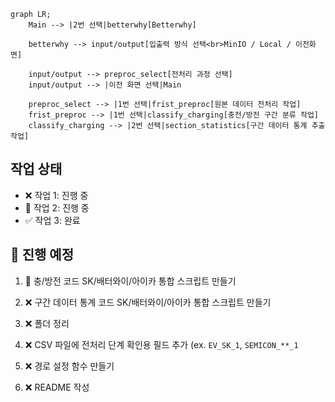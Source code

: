```mermaid
graph LR;
    Main --> |2번 선택|betterwhy[Betterwhy]
    
    betterwhy --> input/output[입출력 방식 선택<br>MinIO / Local / 이전화면]

    input/output --> preproc_select[전처리 과정 선택]
    input/output --> |이전 화면 선택|Main

    preproc_select --> |1번 선택|frist_preproc[원본 데이터 전처리 작업]
    frist_preproc --> |1번 선택|classify_charging[충전/방전 구간 분류 작업]
    classify_charging --> |2번 선택|section_statistics[구간 데이터 통계 추출 작업]
```


## 작업 상태
- ❌ 작업 1: 진행 중
- 🔄 작업 2: 진행 중
- ✅ 작업 3: 완료

## 📝 진행 예정
1. 🔄 충/방전 코드 SK/배터와이/아이카 통합 스크립트 만들기

2. ❌ 구간 데이터 통계 코드 SK/배터와이/아이카 통합 스크립트 만들기

3. ❌ 폴더 정리

4. ❌ CSV 파일에 전처리 단계 확인용 필드 추가 (ex. `EV_SK_1`, `SEMICON_**_1`

5. ❌ 경로 설정 함수 만들기

6. ❌ README 작성 
